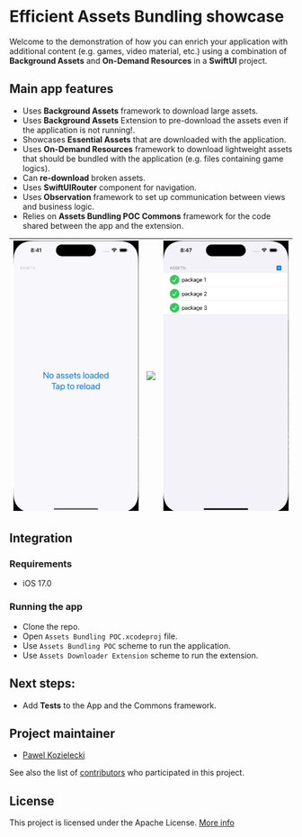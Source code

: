 # Efficient Assets Bundling showcase

Welcome to the demonstration of how you can enrich your application with additional content (e.g. games, video material, etc.) using a combination of **Background Assets** and **On-Demand Resources** in a **SwiftUI** project.

## Main app features
* Uses **Background Assets** framework to download large assets.
* Uses **Background Assets** Extension to pre-download the assets even if the application is not running!.
* Showcases **Essential Assets** that are downloaded with the application.
* Uses **On-Demand Resources** framework to download lightweight assets that should be bundled with the application (e.g. files containing game logics).
* Can **re-download** broken assets.
* Uses **SwiftUIRouter** component for navigation.
* Uses **Observation** framework to set up communication between views and business logic. 
* Relies on **Assets Bundling POC Commons** framework for the code shared between the app and the extension.

| ![](External%20Resources/bundler-load-assets.gif) | ![](External%20Resources/bundler-assets-preview.gif) | ![](External%20Resources/bundler-redownload-asset.gif) |
|---------------------------------------------------|---------------------------------------------------|---------------------------------|


## Integration

### Requirements
* iOS 17.0

### Running the app

* Clone the repo.
* Open `Assets Bundling POC.xcodeproj` file.
* Use `Assets Bundling POC` scheme to run the application.
* Use `Assets Downloader Extension` scheme to run the extension.

## Next steps:

* Add **Tests** to the App and the Commons framework.

## Project maintainer

- [Pawel Kozielecki](https://github.com/pkozielecki)

See also the list of [contributors](https://github.com/pkozielecki/ios-tca-showcase/graphs/contributors) who participated in this project.

## License

This project is licensed under the Apache License.
[More info](LICENSE.md)
